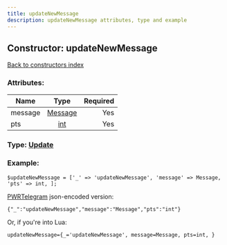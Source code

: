 ```yaml
---
title: updateNewMessage
description: updateNewMessage attributes, type and example
---
```

## Constructor: updateNewMessage  
[Back to constructors index](index.md)



### Attributes:

| Name     |    Type       | Required |
|----------|:-------------:|---------:|
|message|[Message](../types/Message.md) | Yes|
|pts|[int](../types/int.md) | Yes|



### Type: [Update](../types/Update.md)


### Example:

```
$updateNewMessage = ['_' => 'updateNewMessage', 'message' => Message, 'pts' => int, ];
```  

[PWRTelegram](https://pwrtelegram.xyz) json-encoded version:

```
{"_":"updateNewMessage","message":"Message","pts":"int"}
```


Or, if you're into Lua:  


```
updateNewMessage={_='updateNewMessage', message=Message, pts=int, }

```


